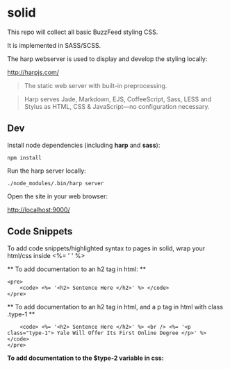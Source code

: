 # solid

This repo will collect all basic BuzzFeed styling CSS.

It is implemented in SASS/SCSS.

The harp webserver is used to display and develop the styling locally:

<http://harpjs.com/>

> The static web server with built-in preprocessing.

> Harp serves Jade, Markdown, EJS, CoffeeScript, Sass, LESS and Stylus as HTML, CSS & JavaScript—no configuration necessary.


## Dev

Install node dependencies (including **harp** and **sass**):

    npm install

Run the harp server locally:

    ./node_modules/.bin/harp server

Open the site in your web browser:

<http://localhost:9000/>


## Code Snippets

To add code snippets/highlighted syntax to pages in solid, wrap your html/css inside <%= ' ' %> 

** To add documentation to an h2 tag in html: **
```
<pre>
    <code> <%= '<h2> Sentence Here </h2>' %> </code>
</pre>
```

** To add documentation to an h2 tag in html, and a p tag in html with class .type-1 **

```<pre>
    <code> <%= '<h2> Sentence Here </h2>' %> <br /> <%= '<p class="type-1"> Yale Will Offer Its First Online Degree </p>' %> </code>
</pre>
```


**To add documentation to the $type-2 variable in css:**
